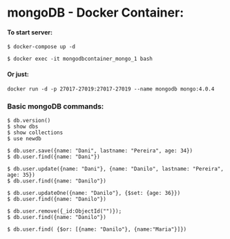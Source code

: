 # mongoDB - Docker Container:

#### To start server:
```
$ docker-compose up -d

$ docker exec -it mongodbcontainer_mongo_1 bash
```

#### Or just:
```
docker run -d -p 27017-27019:27017-27019 --name mongodb mongo:4.0.4
```

### Basic mongoDB commands:
```
$ db.version()
$ show dbs
$ show collections
$ use newdb

$ db.user.save({name: "Dani", lastname: "Pereira", age: 34})
$ db.user.find({name: "Dani"})

$ db.user.update({name: "Dani"}, {name: "Danilo", lastname: "Pereira", age: 35})
$ db.user.find({name: "Danilo"})

$ db.user.updateOne({name: "Danilo"}, {$set: {age: 36}})
$ db.user.find({name: "Danilo"})

$ db.user.remove({_id:ObjectId("")});
$ db.user.find({name: "Danilo"})

$ db.user.find( {$or: [{name: "Danilo"}, {name:"Maria"}]})

